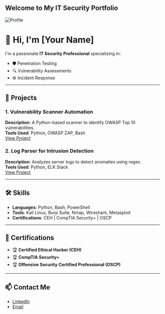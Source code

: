 Welcome to My IT Security Portfolio
---

![Profile](https://github.com/yourusername/anthonj/raw/main/assets/profile.png)

# 👋 Hi, I'm **[Your Name]**

I'm a passionate **IT Security Professional** specializing in:
- 🛡️ Penetration Testing
- 🔍 Vulnerability Assessments
- ⚙️ Incident Response

---

## 🚀 **Projects**

### 1. **Vulnerability Scanner Automation**
**Description**: A Python-based scanner to identify OWASP Top 10 vulnerabilities.  
**Tools Used**: Python, OWASP ZAP, Bash  
[View Project](https://github.com/yourusername/vuln-scanner)

### 2. **Log Parser for Intrusion Detection**
**Description**: Analyzes server logs to detect anomalies using regex.  
**Tools Used**: Python, ELK Stack  
[View Project](https://github.com/yourusername/log-parser)

---

## 🛠️ **Skills**

- **Languages**: Python, Bash, PowerShell
- **Tools**: Kali Linux, Burp Suite, Nmap, Wireshark, Metasploit
- **Certifications**: CEH | CompTIA Security+ | OSCP  

---

## 📜 **Certifications**
- 🏆 **Certified Ethical Hacker (CEH)**
- 🏆 **CompTIA Security+**
- 🏆 **Offensive Security Certified Professional (OSCP)**

---

## 📫 **Contact Me**
- [LinkedIn](https://linkedin.com/in/yourname)  
- [Email](mailto:youremail@example.com)

